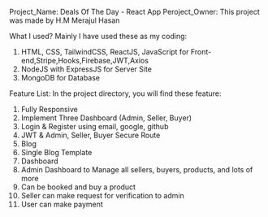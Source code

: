 Project_Name: Deals Of The Day - React App
Peroject_Owner: This project was made by H.M Merajul Hasan

What I used?
Mainly I have used these as my coding:
1. HTML, CSS, TailwindCSS, ReactJS, JavaScript for Front-end,Stripe,Hooks,Firebase,JWT,Axios
2. NodeJS with ExpressJS for Server Site
2. MongoDB for Database

Feature List:
In the project directory, you will find these feature:
1. Fully Responsive
2. Implement Three Dashboard (Admin, Seller, Buyer)
3. Login & Register using email, google, github
4. JWT & Admin, Seller, Buyer Secure Route
5. Blog
6. Single Blog Template
7. Dashboard
8. Admin Dashboard to Manage all sellers, buyers, products, and lots of more
9. Can be booked and buy a product
10. Seller can make request for verification to admin
11. User can make payment

